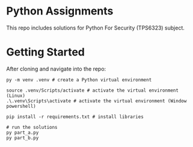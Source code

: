 # Python Assignments

This repo includes solutions for Python For Security (TPS6323) subject.

# Getting Started

After cloning and navigate into the repo:
```shell
py -m venv .venv # create a Python virtual environment

source .venv/Scripts/activate # activate the virtual environment (Linux)
.\.venv\Scripts\activate # activate the virtual environment (Window powershell)

pip install -r requirements.txt # install libraries

# run the solutions
py part_a.py
py part_b.py
```
